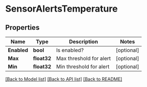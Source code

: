 # SensorAlertsTemperature

## Properties

Name | Type | Description | Notes
------------ | ------------- | ------------- | -------------
**Enabled** | **bool** | Is enabled? | [optional] 
**Max** | **float32** | Max threshold for alert | [optional] 
**Min** | **float32** | Min threshold for alert | [optional] 

[[Back to Model list]](../README.md#documentation-for-models) [[Back to API list]](../README.md#documentation-for-api-endpoints) [[Back to README]](../README.md)


